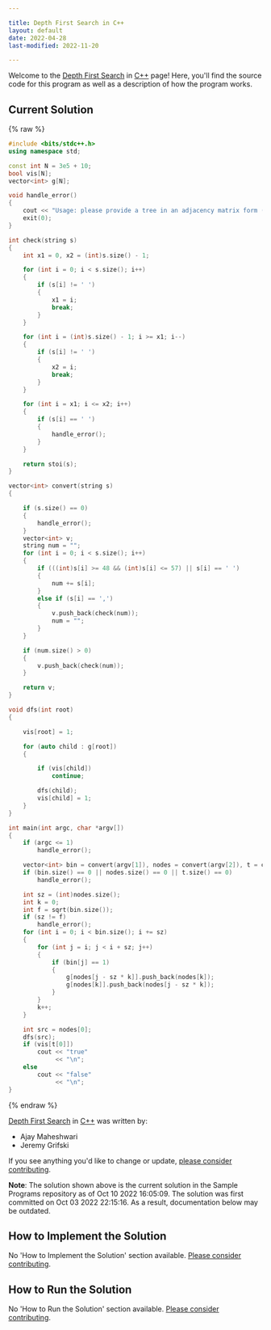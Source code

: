 ```yaml
---

title: Depth First Search in C++
layout: default
date: 2022-04-28
last-modified: 2022-11-20

---
```


Welcome to the [Depth First Search](https://sampleprograms.io/projects/depth-first-search) in [C++](https://sampleprograms.io/languages/c-plus-plus) page! Here, you'll find the source code for this program as well as a description of how the program works.

## Current Solution

{% raw %}

```c++
#include <bits/stdc++.h>
using namespace std;

const int N = 3e5 + 10;
bool vis[N];
vector<int> g[N];

void handle_error()
{
    cout << "Usage: please provide a tree in an adjacency matrix form (\"0, 1, 1, 0, 0, 1, 0, 0, 0, 0, 1, 0, 0, 1, 1, 0, 0, 1, 0, 0, 0, 0, 1, 0, 0\") together with a list of vertex values (\"1, 3, 5, 2, 4\") and the integer to find (\"4\")\n";
    exit(0);
}

int check(string s)
{
    int x1 = 0, x2 = (int)s.size() - 1;

    for (int i = 0; i < s.size(); i++)
    {
        if (s[i] != ' ')
        {
            x1 = i;
            break;
        }
    }

    for (int i = (int)s.size() - 1; i >= x1; i--)
    {
        if (s[i] != ' ')
        {
            x2 = i;
            break;
        }
    }

    for (int i = x1; i <= x2; i++)
    {
        if (s[i] == ' ')
        {
            handle_error();
        }
    }

    return stoi(s);
}

vector<int> convert(string s)
{

    if (s.size() == 0)
    {
        handle_error();
    }
    vector<int> v;
    string num = "";
    for (int i = 0; i < s.size(); i++)
    {
        if (((int)s[i] >= 48 && (int)s[i] <= 57) || s[i] == ' ')
        {
            num += s[i];
        }
        else if (s[i] == ',')
        {
            v.push_back(check(num));
            num = "";
        }
    }

    if (num.size() > 0)
    {
        v.push_back(check(num));
    }

    return v;
}

void dfs(int root)
{

    vis[root] = 1;

    for (auto child : g[root])
    {

        if (vis[child])
            continue;

        dfs(child);
        vis[child] = 1;
    }
}

int main(int argc, char *argv[])
{
    if (argc <= 1)
        handle_error();

    vector<int> bin = convert(argv[1]), nodes = convert(argv[2]), t = convert(argv[3]);
    if (bin.size() == 0 || nodes.size() == 0 || t.size() == 0)
        handle_error();

    int sz = (int)nodes.size();
    int k = 0;
    int f = sqrt(bin.size());
    if (sz != f)
        handle_error();
    for (int i = 0; i < bin.size(); i += sz)
    {
        for (int j = i; j < i + sz; j++)
        {
            if (bin[j] == 1)
            {
                g[nodes[j - sz * k]].push_back(nodes[k]);
                g[nodes[k]].push_back(nodes[j - sz * k]);
            }
        }
        k++;
    }

    int src = nodes[0];
    dfs(src);
    if (vis[t[0]])
        cout << "true"
             << "\n";
    else
        cout << "false"
             << "\n";
}
```

{% endraw %}

[Depth First Search](https://sampleprograms.io/projects/depth-first-search) in [C++](https://sampleprograms.io/languages/c-plus-plus) was written by:

- Ajay Maheshwari
- Jeremy Grifski

If you see anything you'd like to change or update, [please consider contributing](https://github.com/TheRenegadeCoder/sample-programs).

**Note**: The solution shown above is the current solution in the Sample Programs repository as of Oct 10 2022 16:05:09. The solution was first committed on Oct 03 2022 22:15:16. As a result, documentation below may be outdated.

## How to Implement the Solution

No 'How to Implement the Solution' section available. [Please consider contributing](https://github.com/TheRenegadeCoder/sample-programs-website).

## How to Run the Solution

No 'How to Run the Solution' section available. [Please consider contributing](https://github.com/TheRenegadeCoder/sample-programs-website).